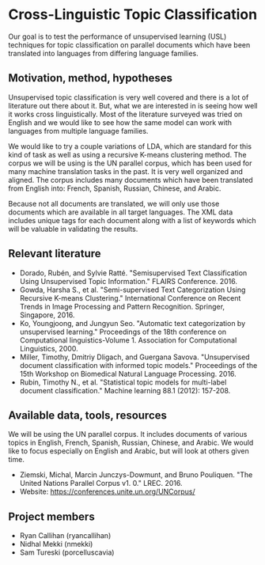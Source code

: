 # Cross-Linguistic Topic Classification

Our goal is to test the performance of unsupervised learning (USL) techniques for topic classification on parallel documents which have been translated into languages from differing language families.  

## Motivation, method, hypotheses

Unsupervised topic classification is very well covered and there is a lot of literature out there about it. But, what we are interested in is seeing how well it works cross linguistically. Most of the literature surveyed was tried on English and we would like to see how the same model can work with languages from multiple language families. 

We would like to try a couple variations of LDA, which are standard for this kind of task as well as using a recursive K-means clustering method. The corpus we will be using is the UN parallel corpus, which has been used for many machine translation tasks in the past. It is very well organized and aligned. The corpus includes many documents which have been translated from English into: French, Spanish, Russian, Chinese, and Arabic. 

Because not all documents are translated, we will only use those documents which are available in all target languages. The XML data includes unique tags for each document along with a list of keywords which will be valuable in validating the results.

## Relevant literature 

- Dorado, Rubén, and Sylvie Ratté. "Semisupervised Text Classification Using Unsupervised Topic Information." FLAIRS Conference. 2016.
- Gowda, Harsha S., et al. "Semi-supervised Text Categorization Using Recursive K-means Clustering." International Conference on Recent Trends in Image Processing and Pattern Recognition. Springer, Singapore, 2016.
- Ko, Youngjoong, and Jungyun Seo. "Automatic text categorization by unsupervised learning." Proceedings of the 18th conference on Computational linguistics-Volume 1. Association for Computational Linguistics, 2000.
- Miller, Timothy, Dmitriy Dligach, and Guergana Savova. "Unsupervised document classification with informed topic models." Proceedings of the 15th Workshop on Biomedical Natural Language Processing. 2016.
- Rubin, Timothy N., et al. "Statistical topic models for multi-label document classification." Machine learning 88.1 (2012): 157-208.

## Available data, tools, resources

We will be using the UN parallel corpus. It includes documents of various topics in English, French, Spanish, Russian, Chinese, and Arabic. We would like to focus especially on English and Arabic, but will look at others given time.

- Ziemski, Michal, Marcin Junczys-Dowmunt, and Bruno Pouliquen. "The United Nations Parallel Corpus v1. 0." LREC. 2016.
- Website: https://conferences.unite.un.org/UNCorpus/

## Project members

- Ryan Callihan (ryancallihan)
- Nidhal Mekki (nmekki)
- Sam Tureski (porcelluscavia) 
